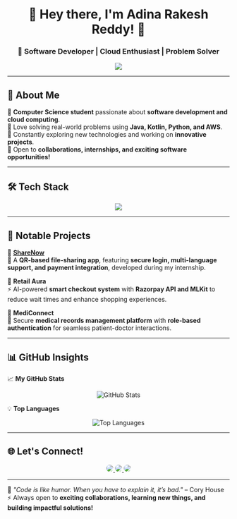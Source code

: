 <h1 align="center">🌟 Hey there, I'm Adina Rakesh Reddy! 👋</h1>  
<h3 align="center">🚀 Software Developer | Cloud Enthusiast | Problem Solver</h3>  

<p align="center">
  <img src="https://readme-typing-svg.demolab.com?font=JetBrains+Mono&size=22&duration=2500&pause=500&color=00F5FF&center=true&vCenter=true&width=600&lines=Building+scalable+and+efficient+software;Passionate+about+Android+and+Cloud;Always+learning%2C+exploring%2C+innovating...">
</p>

---

## 🚀 About Me  
🔹 **Computer Science student** passionate about **software development and cloud computing**.  
🔹 Love solving real-world problems using **Java, Kotlin, Python, and AWS**.  
🔹 Constantly exploring new technologies and working on **innovative projects**.  
🔹 Open to **collaborations, internships, and exciting software opportunities!**  

---

## 🛠️ Tech Stack  
<p align="center">
  <img src="https://skillicons.dev/icons?i=java,kotlin,python,cpp,js,nodejs,spring,aws,firebase,mysql,sqlite,git,github,postman,vscode" />
</p>

---

## 📌 Notable Projects  
🌟 **[ShareNow](https://play.google.com/store/apps/details?id=com.appsait.share_now)**  
📱 A **QR-based file-sharing app**, featuring **secure login, multi-language support, and payment integration**, developed during my internship.  

🛒 **Retail Aura**  
⚡ AI-powered **smart checkout system** with **Razorpay API and MLKit** to reduce wait times and enhance shopping experiences.  

🏥 **MediConnect**  
🔐 Secure **medical records management platform** with **role-based authentication** for seamless patient-doctor interactions.  

---

## 📊 GitHub Insights  
📈 **My GitHub Stats**  
<p align="center">
  <img src="https://github-readme-stats.vercel.app/api?username=rakeshreddyadina&show_icons=true&theme=tokyonight&count_private=true" alt="GitHub Stats" />
</p>


💡 **Top Languages**  
<p align="center">
  <img src="https://github-readme-stats.vercel.app/api/top-langs/?username=rakeshreddyadina&layout=compact&theme=tokyonight" alt="Top Languages" />
</p>

---

## 🌐 Let's Connect!  
<p align="center">
  <a href="https://www.linkedin.com/in/adinarakeshreddy/" target="_blank">
    <img src="https://img.shields.io/badge/LinkedIn-0077B5?style=for-the-badge&logo=linkedin&logoColor=white&logoWidth=20&link=https://www.linkedin.com/in/adinarakeshreddy/" style="border-radius: 50%;" />
  </a>
  <a href="mailto:adinarakeshreddy9@gmail.com">
    <img src="https://img.shields.io/badge/Gmail-D14836?style=for-the-badge&logo=gmail&logoColor=white&logoWidth=20&link=mailto:adinarakeshreddy9@gmail.com" style="border-radius: 50%;" />
  </a>
  <a href="https://github.com/rakeshreddyadina" target="_blank">
    <img src="https://img.shields.io/badge/GitHub-181717?style=for-the-badge&logo=github&logoColor=white&logoWidth=20&link=https://github.com/rakeshreddyadina" style="border-radius: 50%;" />
  </a>
</p>


---

🚀 *"Code is like humor. When you have to explain it, it’s bad."* – Cory House  
⚡ Always open to **exciting collaborations, learning new things, and building impactful solutions!**  
